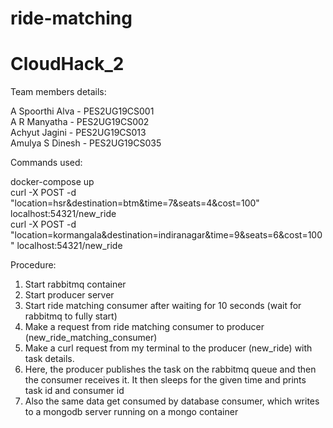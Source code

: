 # ride-matching

# CloudHack_2

Team members details:

A Spoorthi Alva - PES2UG19CS001 <br />
A R Manyatha - PES2UG19CS002 <br />
Achyut Jagini - PES2UG19CS013 <br />
Amulya S Dinesh - PES2UG19CS035 <br />

Commands used:

docker-compose up <br />
curl -X POST -d "location=hsr&destination=btm&time=7&seats=4&cost=100" localhost:54321/new_ride <br />
curl -X POST -d "location=kormangala&destination=indiranagar&time=9&seats=6&cost=100" localhost:54321/new_ride <br />

Procedure: 
1. Start rabbitmq container <br />
2. Start producer server <br />
3. Start ride matching consumer after waiting for 10 seconds (wait for rabbitmq to fully start) <br />
4. Make a request from ride matching consumer to producer (new_ride_matching_consumer) <br />
5. Make a curl request from my terminal to the producer (new_ride) with task details. <br />
6. Here, the producer publishes the task on the rabbitmq queue and then the consumer receives it. It then sleeps for the given time and prints task id and consumer id <br />
7. Also the same data get consumed by database consumer, which writes to a mongodb server running on a mongo container <br />
